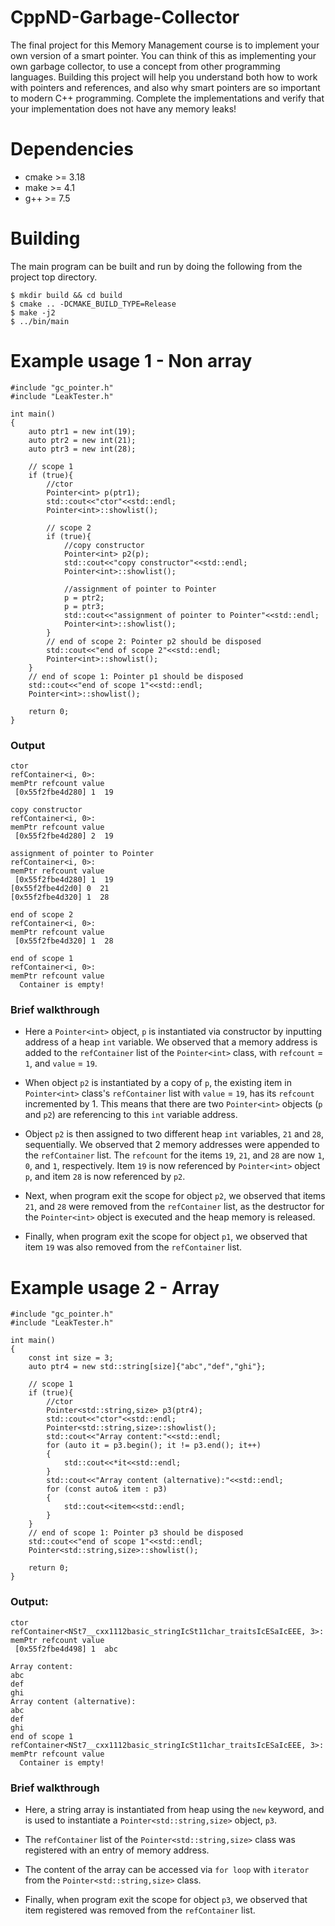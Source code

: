 # CppND-Garbage-Collector

The final project for this Memory Management course is to implement your own
version of a smart pointer. You can think of this as implementing your own
garbage collector, to use a concept from other programming languages. Building
this project will help you understand both how to work with pointers and
references, and also why smart pointers are so important to modern C++
programming. Complete the implementations and verify that your implementation
does not have any memory leaks!

# Dependencies

- cmake >= 3.18
- make >= 4.1
- g++ >= 7.5


# Building

The main program can be built and run by doing the following from the project top directory.

``` shell
$ mkdir build && cd build
$ cmake .. -DCMAKE_BUILD_TYPE=Release
$ make -j2 
$ ../bin/main
```

# Example usage 1 - Non array

```
#include "gc_pointer.h"
#include "LeakTester.h"

int main()
{
    auto ptr1 = new int(19);
    auto ptr2 = new int(21);
    auto ptr3 = new int(28);
    
    // scope 1
    if (true){
        //ctor
        Pointer<int> p(ptr1);
        std::cout<<"ctor"<<std::endl;
        Pointer<int>::showlist();

        // scope 2
        if (true){
            //copy constructor
            Pointer<int> p2(p);
            std::cout<<"copy constructor"<<std::endl;
            Pointer<int>::showlist();

            //assignment of pointer to Pointer
            p = ptr2;
            p = ptr3;
            std::cout<<"assignment of pointer to Pointer"<<std::endl;
            Pointer<int>::showlist();
        }
        // end of scope 2: Pointer p2 should be disposed
        std::cout<<"end of scope 2"<<std::endl;
        Pointer<int>::showlist();
    }
    // end of scope 1: Pointer p1 should be disposed
    std::cout<<"end of scope 1"<<std::endl;
    Pointer<int>::showlist();

    return 0;
}
```

### Output

```
ctor
refContainer<i, 0>:
memPtr refcount value
 [0x55f2fbe4d280] 1  19

copy constructor
refContainer<i, 0>:
memPtr refcount value
 [0x55f2fbe4d280] 2  19

assignment of pointer to Pointer
refContainer<i, 0>:
memPtr refcount value
 [0x55f2fbe4d280] 1  19
[0x55f2fbe4d2d0] 0  21
[0x55f2fbe4d320] 1  28

end of scope 2
refContainer<i, 0>:
memPtr refcount value
 [0x55f2fbe4d320] 1  28

end of scope 1
refContainer<i, 0>:
memPtr refcount value
  Container is empty!
```

### Brief walkthrough

- Here a `Pointer<int>` object, `p` is instantiated via constructor by inputting address of a heap `int` variable. We observed that a memory address is added to the `refContainer` list of the `Pointer<int>` class, with `refcount` = `1`, and `value` = `19`.

- When object `p2` is instantiated by a copy of `p`, the existing item in `Pointer<int>` class's `refContainer` list with `value` = `19`, has its `refcount` incremented by 1. This means that there are two `Pointer<int>` objects (`p` and `p2`) are referencing to this `int` variable address.

- Object `p2` is then assigned to two different heap `int` variables, `21` and `28`, sequentially. We observed that 2 memory addresses were appended to the `refContainer` list. The `refcount` for the items `19`, `21`, and `28` are now `1`, `0`, and `1`, respectively. Item `19` is now referenced by `Pointer<int>` object `p`, and item `28` is now referenced by `p2`.

- Next, when program exit the scope for object `p2`, we observed that items `21`, and `28` were removed from the `refContainer` list, as the destructor for the `Pointer<int>` object is executed and the heap memory is released.

- Finally, when program exit the scope for object `p1`, we observed that item `19` was also removed from the `refContainer` list.

# Example usage 2 - Array

```
#include "gc_pointer.h"
#include "LeakTester.h"

int main()
{
    const int size = 3;
    auto ptr4 = new std::string[size]{"abc","def","ghi"};

    // scope 1
    if (true){
        //ctor
        Pointer<std::string,size> p3(ptr4);
        std::cout<<"ctor"<<std::endl;
        Pointer<std::string,size>::showlist();
        std::cout<<"Array content:"<<std::endl;
        for (auto it = p3.begin(); it != p3.end(); it++)
        {
            std::cout<<*it<<std::endl;
        }
        std::cout<<"Array content (alternative):"<<std::endl;
        for (const auto& item : p3)
        {
            std::cout<<item<<std::endl;
        }
    }
    // end of scope 1: Pointer p3 should be disposed
    std::cout<<"end of scope 1"<<std::endl;
    Pointer<std::string,size>::showlist();

    return 0;
}
```

### Output:

```
ctor
refContainer<NSt7__cxx1112basic_stringIcSt11char_traitsIcESaIcEEE, 3>:
memPtr refcount value
 [0x55f2fbe4d498] 1  abc

Array content:
abc
def
ghi
Array content (alternative):
abc
def
ghi
end of scope 1
refContainer<NSt7__cxx1112basic_stringIcSt11char_traitsIcESaIcEEE, 3>:
memPtr refcount value
  Container is empty!
```

### Brief walkthrough

- Here, a string array is instantiated from heap using the `new` keyword, and is used to instantiate a `Pointer<std::string,size>` object, `p3`.

- The `refContainer` list of the `Pointer<std::string,size>` class was registered with an entry of memory address.

- The content of the array can be accessed via `for loop` with `iterator` from the `Pointer<std::string,size>` class.

- Finally, when program exit the scope for object `p3`, we observed that item registered was removed from the `refContainer` list.


